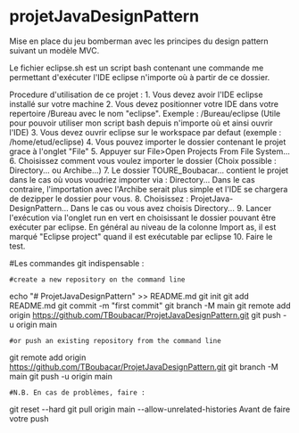 # projetJavaDesignPattern
Mise en place du jeu bomberman avec les principes du design pattern suivant un modèle MVC.

Le fichier eclipse.sh est un script bash contenant une commande me permettant d'exécuter l'IDE eclipse n'importe où à partir de ce 
dossier. 

Procedure d'utilisation de ce projet :
    1.  Vous devez avoir l'IDE eclipse installé sur votre machine
    2.  Vous devez positionner votre IDE dans votre repertoire /Bureau avec le nom "eclipse". Exemple : /Bureau/eclipse (Utile pour pouvoir utiliser mon script bash depuis n'importe où et ainsi ouvrir l'IDE)
    3.  Vous devez ouvrir eclipse sur le workspace par defaut (exemple : /home/etud/eclipse)
    4.  Vous pouvez importer le dossier contenant le projet grace à l'onglet "File"
    5.  Appuyer sur File>Open Projects From File System...
    6.  Choisissez comment vous voulez importer le dossier (Choix possible : Directory... ou Archibe...)
    7.  Le dossier TOURE_Boubacar... contient le projet dans le cas où vous voudriez importer via : Directory... Dans le cas contraire, l'importation avec l'Archibe serait plus simple et l'IDE se chargera de dezipper le dossier pour vous.
    8.  Choisissez : ProjetJava-DesignPattern... Dans le cas ou vous avez choisis Directory... 
    9.  Lancer l'exécution via l'onglet run en vert en choisissant le dossier pouvant être exécuter par eclipse. En général au niveau de la colonne Import as, il est marqué "Eclipse project" quand il est exécutable par eclipse
    10. Faire le test.

#Les commandes git indispensable :

	#create a new repository on the command line

echo "# ProjetJavaDesignPattern" >> README.md
git init
git add README.md
git commit -m "first commit"
git branch -M main
git remote add origin https://github.com/TBoubacar/ProjetJavaDesignPattern.git
git push -u origin main

	#or push an existing repository from the command line

git remote add origin https://github.com/TBoubacar/ProjetJavaDesignPattern.git
git branch -M main
git push -u origin main

	#N.B. En cas de problèmes, faire :
git reset --hard
git pull origin main  --allow-unrelated-histories
Avant de faire votre push

